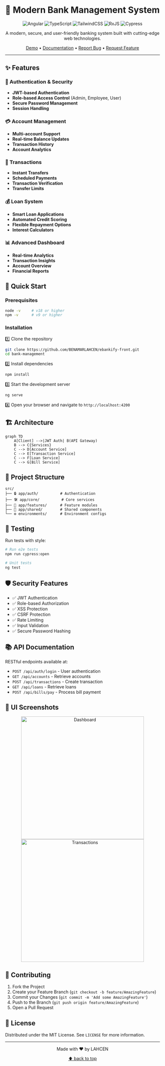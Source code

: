 # 🏦 Modern Bank Management System

<div align="center">

![Angular](https://img.shields.io/badge/Angular-DD0031?style=for-the-badge&logo=angular&logoColor=white)
![TypeScript](https://img.shields.io/badge/TypeScript-007ACC?style=for-the-badge&logo=typescript&logoColor=white)
![TailwindCSS](https://img.shields.io/badge/Tailwind_CSS-38B2AC?style=for-the-badge&logo=tailwind-css&logoColor=white)
![RxJS](https://img.shields.io/badge/RxJS-B7178C?style=for-the-badge&logo=reactivex&logoColor=white)
![Cypress](https://img.shields.io/badge/Cypress-17202C?style=for-the-badge&logo=cypress&logoColor=white)

A modern, secure, and user-friendly banking system built with cutting-edge web technologies.

[Demo](http://your-demo-link.com) • [Documentation](docs/) • [Report Bug](issues/) • [Request Feature](issues/)

</div>

---

## ✨ Features

### 🔐 Authentication & Security
- **JWT-based Authentication**
- **Role-based Access Control** (Admin, Employee, User)
- **Secure Password Management**
- **Session Handling**

### 💳 Account Management
- **Multi-account Support**
- **Real-time Balance Updates**
- **Transaction History**
- **Account Analytics**

### 💸 Transactions
- **Instant Transfers**
- **Scheduled Payments**
- **Transaction Verification**
- **Transfer Limits**

### 💰 Loan System
- **Smart Loan Applications**
- **Automated Credit Scoring**
- **Flexible Repayment Options**
- **Interest Calculators**

### 📊 Advanced Dashboard
- **Real-time Analytics**
- **Transaction Insights**
- **Account Overview**
- **Financial Reports**

## 🚀 Quick Start

### Prerequisites

```bash
node -v     # v18 or higher
npm -v      # v9 or higher
```

### Installation

1️⃣ Clone the repository
```bash
git clone https://github.com/BENAMARLAHCEN/ebankify-front.git
cd bank-management
```

2️⃣ Install dependencies
```bash
npm install
```

3️⃣ Start the development server
```bash
ng serve
```

4️⃣ Open your browser and navigate to `http://localhost:4200`

## 🏗️ Architecture

```mermaid
graph TD
    A[Client] -->|JWT Auth| B(API Gateway)
    B --> C{Services}
    C --> D[Account Service]
    C --> E[Transaction Service]
    C --> F[Loan Service]
    C --> G[Bill Service]
```

## 📁 Project Structure

```
src/
├── 🔒 app/auth/          # Authentication
├── 🛠️ app/core/          # Core services
├── 📱 app/features/      # Feature modules
├── 🔄 app/shared/        # Shared components
└── ⚙️ environments/      # Environment configs
```

## 🧪 Testing

Run tests with style:

```bash
# Run e2e tests
npm run cypress:open

# Unit tests
ng test
```

## 🛡️ Security Features

- ✅ JWT Authentication
- ✅ Role-based Authorization
- ✅ XSS Protection
- ✅ CSRF Protection
- ✅ Rate Limiting
- ✅ Input Validation
- ✅ Secure Password Hashing

## 📚 API Documentation

RESTful endpoints available at:

- `POST /api/auth/login` - User authentication
- `GET /api/accounts` - Retrieve accounts
- `POST /api/transactions` - Create transaction
- `GET /api/loans` - Retrieve loans
- `POST /api/bills/pay` - Process bill payment

## 🎨 UI Screenshots

<div align="center">
<img src="path/to/dashboard.png" alt="Dashboard" width="400"/>
<img src="path/to/transactions.png" alt="Transactions" width="400"/>
</div>

## 🤝 Contributing

1. Fork the Project
2. Create your Feature Branch (`git checkout -b feature/AmazingFeature`)
3. Commit your Changes (`git commit -m 'Add some AmazingFeature'`)
4. Push to the Branch (`git push origin feature/AmazingFeature`)
5. Open a Pull Request

## 📝 License

Distributed under the MIT License. See `LICENSE` for more information.


---

<div align="center">

Made with ❤️ by LAHCEN

[⬆ back to top](#modern-bank-management-system)

</div>